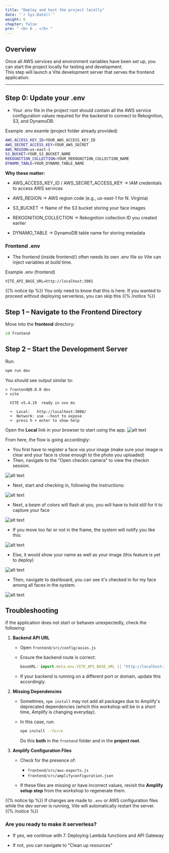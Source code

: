 ```yaml
---
title: "Deploy and host the project locally"
date: "`r Sys.Date()`"
weight: 6
chapter: false
pre: " <b> 6 . </b> "
---
```


## Overview

Once all AWS services and environment variables have been set up, you can start the project locally for testing and development.  
This step will launch a Vite development server that serves the frontend application.

---

## Step 0: Update your .env

- Your .env file in the project root should contain all the AWS service configuration values required for the backend to connect to Rekognition, S3, and DynamoDB.

Example .env.examle (project folder already provided)

```bash
AWS_ACCESS_KEY_ID=YOUR_AWS_ACCESS_KEY_ID
AWS_SECRET_ACCESS_KEY=YOUR_AWS_SECRET
AWS_REGION=us-east-1
S3_BUCKET=YOUR_S3_BUCKET_NAME
REKOGNITION_COLLECTION=YOUR_REKOGNITION_COLLECTION_NAME
DYNAMO_TABLE=YOUR_DYNAMO_TABLE_NAME
```

**Why these matter:**

- AWS_ACCESS_KEY_ID / AWS_SECRET_ACCESS_KEY → IAM credentials to access AWS services

- AWS_REGION → AWS region code (e.g., us-east-1 for N. Virginia)

- S3_BUCKET → Name of the S3 bucket storing your face images

- REKOGNITION_COLLECTION → Rekognition collection ID you created earlier

- DYNAMO_TABLE → DynamoDB table name for storing metadata

### Frontend .env

- The frontend (inside frontend/) often needs its own .env file so Vite can inject variables at build time.

Example .env (frontend)

```
VITE_API_BASE_URL=http://localhost:3001
```

{{% notice tip %}}
You only need to know that this is here. If you wanted to proceed without deploying serverless, you can skip this
{{% /notice %}}

## Step 1 – Navigate to the Frontend Directory

Move into the **frontend** directory:

```bash
cd frontend
```

## Step 2 – Start the Development Server

Run:

```bash
npm run dev
```

You should see output similar to:

```
> frontend@0.0.0 dev
> vite

  VITE v5.4.19  ready in xxx ms

  ➜  Local:   http://localhost:3000/
  ➜  Network: use --host to expose
  ➜  press h + enter to show help

```

Open the **Local** link in your browser to start using the app.
![alt text](image.png)

From here, the flow is going accordingly:

- You first have to register a face via your image (make sure your image is clear and your face is close enough to the photo you uploaded)
- Then, navigate to the "Open checkin camera" to view the checkin session.

![alt text](image-1.png)

- Next, start and checking in, following the instructions:

![alt text](image-2.png)

- Next, a beam of colors will flash at you, you will have to hold still for it to capture your face

![alt text](image-3.png)

- If you move too far or not in the frame, the system will notify you like this:

![alt text](image-4.png)

- Else, it would show your name as well as your image (this feature is yet to deploy)

![alt text](image-5.png)

- Then, navigate to dashboard, you can see it's checked in for my face among all faces in the system.

![alt text](image-7.png)

## Troubleshooting

If the application does not start or behaves unexpectedly, check the following:

1. **Backend API URL**

   - Open `frontend/src/config/axios.js`
   - Ensure the backend route is correct:

     ```javascript
     baseURL: import.meta.env.VITE_API_BASE_URL || "http://localhost:3001",
     ```

   - If your backend is running on a different port or domain, update this accordingly.

2. **Missing Dependencies**

   - Sometimes, `npm install` may not add all packages due to Amplify's deprecated dependencies (which this workshop will be in a short time, Amplify is changing everyday).
   - In this case, run:

     ```bash
     npm install --force
     ```

     Do this **both** in the `frontend` folder and in the **project root**.

3. **Amplify Configuration Files**

   - Check for the presence of:

     - `frontend/src/aws-exports.js`
     - `frontend/src/amplifyconfiguration.json`

   - If these files are missing or have incorrect values, revisit the **Amplify setup step** from the workshop to regenerate them.

{{% notice tip %}}
If changes are made to `.env` or AWS configuration files while the dev server is running, Vite will automatically restart the server.
{{% /notice %}}

### Are you ready to make it serverless?

- If yes, we continue with 7. Deploying Lambda functions and API Gateway

- If not, you can navigate to "Clean up resources"
